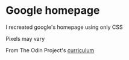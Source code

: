 # Google homepage

I recreated google's homepage using only CSS

Pixels may vary

From The Odin Project's [curriculum](http://www.theodinproject.com/web-development-101/html-css)